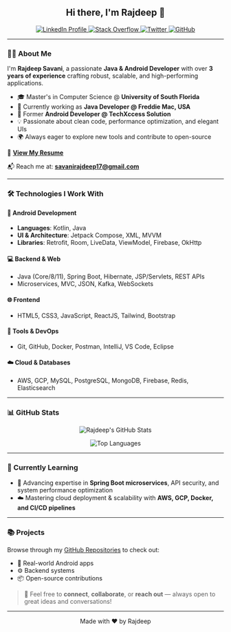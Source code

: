 <h2 align="center">Hi there, I'm Rajdeep 👋</h2>

<p align="center">
  <a href="https://www.linkedin.com/in/savanirajdeep5/">
    <img src="https://img.shields.io/badge/LinkedIn-0077B5?style=for-the-badge&logo=linkedin&logoColor=white" alt="LinkedIn Profile">
  </a>
  <a href="https://stackoverflow.com/users/12783059/rajdeep-savani-r?tab=profile">
    <img src="https://img.shields.io/badge/Stack_Overflow-FE7A16?style=for-the-badge&logo=stack-overflow&logoColor=white" alt="Stack Overflow">
  </a>
  <a href="https://twitter.com/rajdeep_savani">
    <img src="https://img.shields.io/badge/Twitter-1DA1F2?style=for-the-badge&logo=twitter&logoColor=white" alt="Twitter">
  </a>
  <a href="https://github.com/savanirajdeep">
    <img src="https://img.shields.io/badge/GitHub-181717?style=for-the-badge&logo=github&logoColor=white" alt="GitHub">
  </a>
</p>

---

### 👨‍💻 About Me

I'm **Rajdeep Savani**, a passionate **Java & Android Developer** with over **3 years of experience** crafting robust, scalable, and high-performing applications.

- 🎓 Master's in Computer Science @ **University of South Florida**
- 💼 Currently working as **Java Developer @ Freddie Mac, USA**
- 📱 Former **Android Developer @ TechXccess Solution**
- 💡 Passionate about clean code, performance optimization, and elegant UIs
- 🌍 Always eager to explore new tools and contribute to open-source

📄 [**View My Resume**](https://drive.google.com/file/d/1pQyy34w4Kr09mPnmvi7INdRSdWtZg83f/view?usp=sharing)

📬 Reach me at: **savanirajdeep17@gmail.com**

---

### 🛠️ Technologies I Work With

#### 🚀 Android Development
- **Languages**: Kotlin, Java
- **UI & Architecture**: Jetpack Compose, XML, MVVM
- **Libraries**: Retrofit, Room, LiveData, ViewModel, Firebase, OkHttp

#### 💻 Backend & Web
- Java (Core/8/11), Spring Boot, Hibernate, JSP/Servlets, REST APIs  
- Microservices, MVC, JSON, Kafka, WebSockets

#### 🌐 Frontend
- HTML5, CSS3, JavaScript, ReactJS, Tailwind, Bootstrap

#### 🧰 Tools & DevOps
- Git, GitHub, Docker, Postman, IntelliJ, VS Code, Eclipse

#### ☁️ Cloud & Databases
- AWS, GCP, MySQL, PostgreSQL, MongoDB, Firebase, Redis, Elasticsearch

---

### 📊 GitHub Stats

<p align="center">
  <img src="https://github-readme-stats.vercel.app/api?username=savanirajdeep&show_icons=true&theme=tokyonight" alt="Rajdeep's GitHub Stats"/>
</p>

<p align="center">
  <img src="https://github-readme-stats.vercel.app/api/top-langs/?username=savanirajdeep&layout=compact&theme=nord" alt="Top Languages"/>
</p>

---

### 🌱 Currently Learning

- 🔧 Advancing expertise in **Spring Boot microservices**, API security, and system performance optimization
- ☁️ Mastering cloud deployment & scalability with **AWS, GCP, Docker, and CI/CD pipelines**

---

### 📚 Projects

Browse through my [GitHub Repositories](https://github.com/savanirajdeep?tab=repositories) to check out:

- 🚀 Real-world Android apps
- ⚙️ Backend systems
- 📦 Open-source contributions

> 💬 Feel free to **connect**, **collaborate**, or **reach out** — always open to great ideas and conversations!

---

<p align="center">
  Made with ❤️ by Rajdeep
</p>
